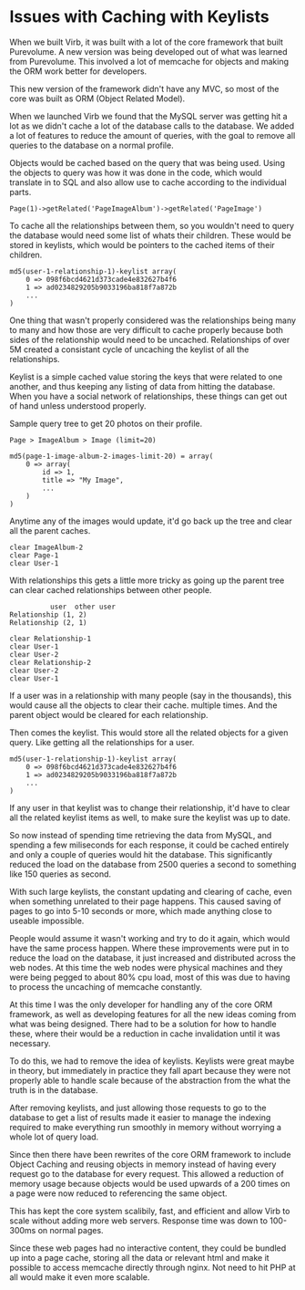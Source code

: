 Issues with Caching with Keylists
===

When we built Virb, it was built with a lot of the core framework that built Purevolume. A new version was being developed out of what was learned from Purevolume. This involved a lot of memcache for objects and making the ORM work better for developers.

This new version of the framework didn't have any MVC, so most of the core was built as ORM (Object Related Model).

When we launched Virb we found that the MySQL server was getting hit a lot as we didn't cache a lot of the database calls to the database. We added a lot of features to reduce the amount of queries, with the goal to remove all queries to the database on a normal profile.

Objects would be cached based on the query that was being used. Using the objects to query was how it was done in the code, which would translate in to SQL and also allow use to cache according to the individual parts.

	Page(1)->getRelated('PageImageAlbum')->getRelated('PageImage')

To cache all the relationships between them, so you wouldn't need to query the database would need some list of whats their children. These would be stored in keylists, which would be pointers to the cached items of their children.

	md5(user-1-relationship-1)-keylist array(
		0 => 098f6bcd4621d373cade4e832627b4f6
		1 => ad0234829205b9033196ba818f7a872b
		...
	)

One thing that wasn't properly considered was the relationships being many to many and how those are very difficult to cache properly because both sides of the relationship would need to be uncached. Relationships of over 5M created a consistant cycle of uncaching the keylist of all the relationships.

Keylist is a simple cached value storing the keys that were related to one another, and thus keeping any listing of data from hitting the database. When you have a social network of relationships, these things can get out of hand unless understood properly.

Sample query tree to get 20 photos on their profile.

	Page > ImageAlbum > Image (limit=20)

	md5(page-1-image-album-2-images-limit-20) = array(
		0 => array(
			id => 1,
			title => "My Image",
			...
		)
	)

Anytime any of the images would update, it'd go back up the tree and clear all the parent caches.

	clear ImageAlbum-2
	clear Page-1
	clear User-1

With relationships this gets a little more tricky as going up the parent tree can clear cached relationships between other people.

	          user  other user
	Relationship (1, 2)
	Relationship (2, 1)

	clear Relationship-1
	clear User-1
	clear User-2
	clear Relationship-2
	clear User-2
	clear User-1

If a user was in a relationship with many people (say in the thousands), this would cause all the objects to clear their cache. multiple times. And the parent object would be cleared for each relationship.

Then comes the keylist. This would store all the related objects for a given query. Like getting all the relationships for a user.

	md5(user-1-relationship-1)-keylist array(
		0 => 098f6bcd4621d373cade4e832627b4f6
		1 => ad0234829205b9033196ba818f7a872b
		...
	)

If any user in that keylist was to change their relationship, it'd have to clear all the related keylist items as well, to make sure the keylist was up to date.

So now instead of spending time retrieving the data from MySQL, and spending a few miliseconds for each response, it could be cached entirely and only a couple of queries would hit the database. This significantly reduced the load on the database from 2500 queries a second to something like 150 queries as second.

With such large keylists, the constant updating and clearing of cache, even when something unrelated to their page happens. This caused saving of pages to go into 5-10 seconds or more, which made anything close to useable impossible.

People would assume it wasn't working and try to do it again, which would have the same process happen. Where these improvements were put in to reduce the load on the database, it just increased and distributed across the web nodes. At this time the web nodes were physical machines and they were being pegged to about 80% cpu load, most of this was due to having to process the uncaching of memcache constantly.

At this time I was the only developer for handling any of the core ORM framework, as well as developing features for all the new ideas coming from what was being designed. There had to be a solution for how to handle these, where their would be a reduction in cache invalidation until it was necessary.

To do this, we had to remove the idea of keylists. Keylists were great maybe in theory, but immediately in practice they fall apart because they were not properly able to handle scale because of the abstraction from the what the truth is in the database.

After removing keylists, and just allowing those requests to go to the database to get a list of results made it easier to manage the indexing required to make everything run smoothly in memory without worrying a whole lot of query load.

Since then there have been rewrites of the core ORM framework to include Object Caching and reusing objects in memory instead of having every request go to the database for every request. This allowed a reduction of memory usage because objects would be used upwards of a 200 times on a page were now reduced to referencing the same object.

This has kept the core system scalibily, fast, and efficient and allow Virb to scale without adding more web servers. Response time was down to 100-300ms on normal pages.

Since these web pages had no interactive content, they could be bundled up into a page cache, storing all the data or relevant html and make it possible to access memcache directly through nginx. Not need to hit PHP at all would make it even more scalable.
